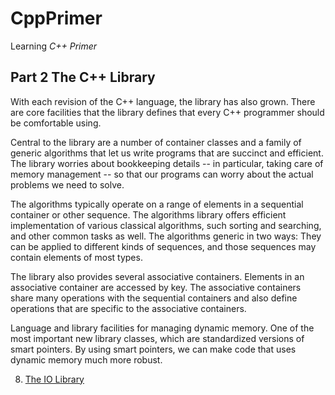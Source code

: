# CppPrimer
Learning *C++ Primer*

## Part 2 The C++ Library
With each revision of the C++ language, the library has also grown. There are
core facilities that the library defines that every C++ programmer should be
comfortable using.

Central to the library are a number of container classes and a family of generic
algorithms that let us write programs that are succinct and efficient. The
library worries about bookkeeping details -- in particular, taking care of
memory management -- so that our programs can worry about the actual problems we
need to solve.

The algorithms typically operate on a range of elements in a sequential
container or other sequence. The algorithms library offers efficient
implementation of various classical algorithms, such sorting and searching, and
other common tasks as well. The algorithms generic in two ways: They can be
applied to different kinds of sequences, and those sequences may contain
elements of most types.

The library also provides several associative containers. Elements in an
associative container are accessed by key. The associative containers share many
operations with the sequential containers and also define operations that are
specific to the associative containers.

Language and library facilities for managing dynamic memory. One of the most
important new library classes, which are standardized versions of smart
pointers. By using smart pointers, we can make code that uses dynamic memory
much more robust.

8. [The IO Library](./part2/chap08.md)
